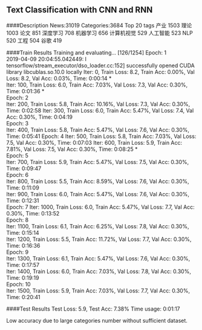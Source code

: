 ## Text Classification with CNN and RNN

####Description
News:31019
Categories:3684
Top 20 tags
产业       1503
理论       1003
论文        851
深度学习    708
机器学习    656
计算机视觉  529
人工智能    523
NLP         520
工程        504
谷歌        419


####Train Results
Training and evaluating...                                                                                                                                            [126/1254]
Epoch: 1                                                                                                                                                                       
2019-04-09 20:04:55.042449: I tensorflow/stream_executor/dso_loader.cc:152] successfully opened CUDA library libcublas.so.10.0 locally
Iter:      0, Train Loss:    8.2, Train Acc:   0.00%, Val Loss:    8.2, Val Acc:   0.03%, Time: 0:00:14 *                                                                       
Iter:    100, Train Loss:    6.0, Train Acc:   7.03%, Val Loss:    7.3, Val Acc:   0.30%, Time: 0:01:36 *                             
Epoch: 2                                                        
Iter:    200, Train Loss:    5.8, Train Acc:  10.16%, Val Loss:    7.3, Val Acc:   0.30%, Time: 0:02:58
Iter:    300, Train Loss:    6.0, Train Acc:   5.47%, Val Loss:    7.4, Val Acc:   0.30%, Time: 0:04:19                                                             
Epoch: 3                                         
Iter:    400, Train Loss:    5.8, Train Acc:   5.47%, Val Loss:    7.6, Val Acc:   0.30%, Time: 0:05:41
Epoch: 4                                                                                                                                                                        Iter:    500, Train Loss:    5.8, Train Acc:   7.03%, Val Loss:    7.5, Val Acc:   0.30%, Time: 0:07:03
Iter:    600, Train Loss:    5.9, Train Acc:   7.81%, Val Loss:    7.5, Val Acc:   0.30%, Time: 0:08:25 *             
Epoch: 5                                              
Iter:    700, Train Loss:    5.9, Train Acc:   5.47%, Val Loss:    7.5, Val Acc:   0.30%, Time: 0:09:47            
Epoch: 6                                                                                                          
Iter:    800, Train Loss:    5.5, Train Acc:   8.59%, Val Loss:    7.6, Val Acc:   0.30%, Time: 0:11:09                                                          
Iter:    900, Train Loss:    6.0, Train Acc:   5.47%, Val Loss:    7.6, Val Acc:   0.30%, Time: 0:12:31                            
Epoch: 7                                                                                                                                                                        Iter:   1000, Train Loss:    6.0, Train Acc:   5.47%, Val Loss:    7.7, Val Acc:   0.30%, Time: 0:13:52                                                                         
Epoch: 8                                                                                                                                             
Iter:   1100, Train Loss:    6.1, Train Acc:   6.25%, Val Loss:    7.8, Val Acc:   0.30%, Time: 0:15:14                                                                         
Iter:   1200, Train Loss:    5.5, Train Acc:  11.72%, Val Loss:    7.7, Val Acc:   0.30%, Time: 0:16:36             
Epoch: 9                                                    
Iter:   1300, Train Loss:    6.1, Train Acc:   5.47%, Val Loss:    7.6, Val Acc:   0.30%, Time: 0:17:57           
Iter:   1400, Train Loss:    6.0, Train Acc:   7.03%, Val Loss:    7.8, Val Acc:   0.30%, Time: 0:19:19                                                                         
Epoch: 10                                                                                                                          
Iter:   1500, Train Loss:    5.9, Train Acc:   7.03%, Val Loss:    7.7, Val Acc:   0.30%, Time: 0:20:41        

####Test Results
Test Loss:    5.9, Test Acc:   7.38%
Time usage: 0:01:17

Low accuracy due to large categories number without sufficient dataset.
